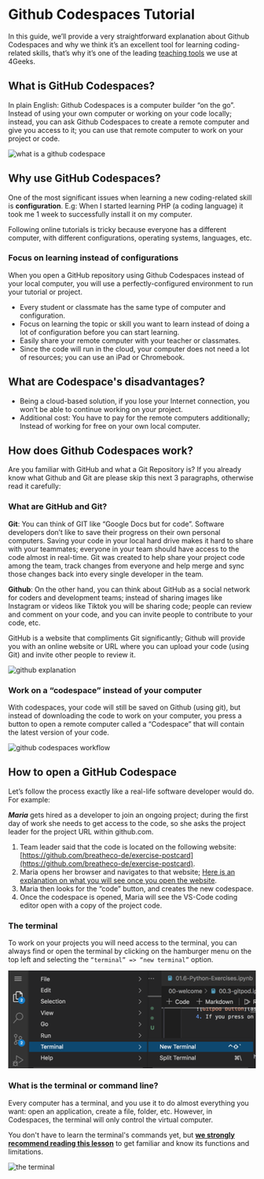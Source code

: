 # Github Codespaces Tutorial

In this guide, we’ll provide a very straightforward explanation about Github Codespaces and why we think it’s an excellent tool for learning coding-related skills, that’s why it’s one of the leading [teaching tools](https://github.com/breatheco-de/knowledge-base/blob/main/content/4geeks-teaching-tools.md) we use at 4Geeks.

## What is GitHub Codespaces?

In plain English: Github Codespaces is a computer builder “on the go”. Instead of using your own computer or working on your code locally; instead, you can ask Github Codespaces to create a remote computer and give you access to it; you can use that remote computer to work on your project or code.

![what is a github codespace](https://github.com/breatheco-de/knowledge-base/blob/main/images/github-codespaces-explanation.png?raw=true)

## Why use GitHub Codespaces?

One of the most significant issues when learning a new coding-related skill is **configuration**. E.g: When I started learning PHP (a coding language) it took me 1 week to successfully install it on my computer.

Following online tutorials is tricky because everyone has a different computer, with different configurations, operating systems, languages, etc.


### Focus on learning instead of configurations

When you open a GitHub repository using Github Codespaces instead of your local computer, you will use a perfectly-configured environment to run your tutorial or project.

* Every student or classmate has the same type of computer and configuration.
* Focus on learning the topic or skill you want to learn instead of doing a lot of configuration before you can start learning.
* Easily share your remote computer with your teacher or classmates.
* Since the code will run in the cloud, your computer does not need a lot of resources; you can use an iPad or Chromebook.

## What are Codespace's disadvantages?

* Being a cloud-based solution, if you lose your Internet connection, you won’t be able to continue working on your project.
* Additional cost: You have to pay for the remote computers additionally; Instead of working for free on your own local computer.

## How does Github Codespaces work?

Are you familiar with GitHub and what a Git Repository is? If you already know what Github and Git are please skip this next 3 paragraphs, otherwise read it carefully:

### What are GitHub and Git?

**Git**: You can think of GIT like “Google Docs but for code”. Software developers don’t like to save their progress on their own personal computers. Saving your code in your local hard drive makes it hard to share with your teammates; everyone in your team should have access to the code almost in real-time. Git was created to help share your project code among the team, track changes from everyone and help merge and sync those changes back into every single developer in the team. 

**Github**: On the other hand, you can think about GitHub as a social network for coders and development teams; instead of sharing images like Instagram or videos like Tiktok you will be sharing code; people can review and comment on your code, and you can invite people to contribute to your code, etc. 

GitHub is a website that compliments Git significantly; Github will provide you with an online website or URL where you can upload your code (using Git) and invite other people to review it.

![github explanation](https://github.com/breatheco-de/knowledge-base/blob/main/images/github-exaplantion.png?raw=true)

### Work on a “codespace” instead of your computer

With codespaces, your code will still be saved on Github (using git), but instead of downloading the code to work on your computer, you press a button to open a remote computer called a “Codespace”  that will contain the latest version of your code.

![github codespaces workflow](https://github.com/breatheco-de/knowledge-base/blob/main/images/codespaces.png?raw=true)

## How to open a GitHub Codespace

Let’s follow the process exactly like a real-life software developer would do. For example:

**_Maria_** gets hired as a developer to join an ongoing project; during the first day of work she needs to get access to the code, so she asks the project leader for the project URL within github.com.

1. Team leader said that the code is located on the following website: [https://github.com/breatheco-de/exercise-postcard](https://github.com/breatheco-de/exercise-postcard).
2. Maria opens her browser and navigates to that website; [Here is an explanation on what you will see once you open the website](https://github.com/breatheco-de/knowledge-base/blob/main/images/breatheco-de-exercise-postcard-The-ideal-first-project-for-anyone-interested-in-practicing-HTML-CSS-with-a-real-life-example-.png?raw=true).
3. Maria then looks for the “code” button, and creates the new codespace. 
4. Once the codespace is opened, Maria will see the VS-Code coding editor open with a copy of the project code.

### The terminal

To work on your projects you will need access to the terminal, you can always find or open the terminal by clicking on the hamburger menu on the top left and selecting the `“terminal” => “new terminal”` option.

![open terminal on github codespace](https://github.com/breatheco-de/content/blob/master/src/assets/images/terminal.png?raw=true)

### What is the terminal or command line?

Every computer has a terminal, and you use it to do almost everything you want: open an application, create a file, folder, etc. However, in Codespaces, the terminal will only control the virtual computer.

You don't have to learn the terminal's commands yet, but **[we strongly recommend reading this lesson](https://4geeks.com/en/lesson/the-command-line-the-terminal)** to get familiar and know its functions and limitations.

![the terminal](https://github.com/breatheco-de/knowledge-base/blob/main/images/e7094b073128ec4ae46e3fd9568cbb7c85d860ef7bd28375fdd5a06041d22e2c.png?raw=true)
